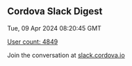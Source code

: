 ## Cordova Slack Digest
Tue, 09 Apr 2024 08:20:45 GMT

[User count: 4849](https://cordova.slack.com/)


Join the conversation at [slack.cordova.io](http://slack.cordova.io/)
